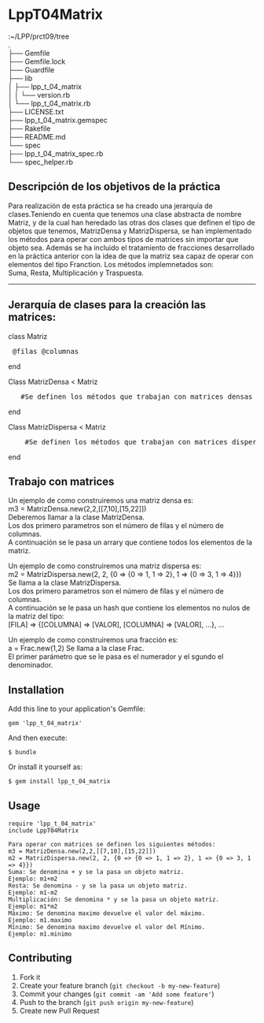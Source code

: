 # LppT04Matrix

:~/LPP/prct09/tree  
.  
├── Gemfile  
├── Gemfile.lock  
├── Guardfile  
├── lib  
│   ├── lpp_t_04_matrix  
│   │   └── version.rb  
│   └── lpp_t_04_matrix.rb  
├── LICENSE.txt  
├── lpp_t_04_matrix.gemspec  
├── Rakefile  
├── README.md  
└── spec  
    ├── lpp_t_04_matrix_spec.rb  
    └── spec_helper.rb    

## Descripción de los objetivos de la práctica

Para realización de esta práctica se ha creado una jerarquía de clases.Teniendo en cuenta que tenemos una clase abstracta de nombre Matriz, y de la cual han heredado las otras dos clases que definen el tipo de objetos que tenemos, MatrizDensa y MatrizDispersa, se han implementado los métodos para operar con ambos tipos de matrices sin importar que objeto sea. Además se ha incluido el tratamiento de fracciones desarrollado en la práctica anterior con la idea de que la matriz sea capaz de operar con elementos del tipo Franction. Los métodos implemnetados son:  
    Suma, Resta, Multiplicación y Traspuesta.    
***


## Jerarquía de clases para la creación las matrices:

class Matriz<pre>
    @filas
    @columnas
</pre>
end  

Class MatrizDensa < Matriz
<pre>   #Se definen los métodos que trabajan con matrices densas
</pre>
end  

Class MatrizDispersa < Matriz
<pre>    #Se definen los métodos que trabajan con matrices dispersas
</pre>
end  
  
##  Trabajo con matrices  

Un ejemplo de como construiremos una matriz densa es:    
m3 = MatrizDensa.new(2,2,[[7,10],[15,22]])  
Deberemos llamar a la clase MatrizDensa.  
Los dos primero parametros son el número de filas y el número de columnas.  
A continuación se le pasa un arrary que contiene todos los elementos de la matriz.  

Un ejemplo de como construiremos una matriz dispersa es:    
m2 = MatrizDispersa.new(2, 2, {0 => {0 => 1, 1 => 2}, 1 => {0 => 3, 1 => 4}})  
Se llama a la clase MatrizDispersa.  
Los dos primero parametros son el número de filas y el número de columnas.  
A continuación se le pasa un hash que contiene los elementos no nulos de la matriz del tipo:  
[FILA] => {[COLUMNA] => [VALOR], [COLUMNA] => [VALOR], ...}, ... 

Un ejemplo de como construiremos una fracción es:    
a = Frac.new(1,2) 
Se llama a la clase Frac.  
El primer parámetro que se le pasa es el numerador y el sgundo el denominador.

## Installation

Add this line to your application's Gemfile:

    gem 'lpp_t_04_matrix'

And then execute:

    $ bundle

Or install it yourself as:

    $ gem install lpp_t_04_matrix

## Usage

	require 'lpp_t_04_matrix'
	include LppT04Matrix

    Para operar con matrices se definen los siguientes métodos:
    m3 = MatrizDensa.new(2,2,[[7,10],[15,22]])
    m2 = MatrizDispersa.new(2, 2, {0 => {0 => 1, 1 => 2}, 1 => {0 => 3, 1 => 4}})
    Suma: Se denomina + y se la pasa un objeto matriz.
    Ejemplo: m1+m2
    Resta: Se denomina - y se la pasa un objeto matriz.
    Ejemplo: m1-m2
    Multiplicación: Se denomina * y se la pasa un objeto matriz.
    Ejemplo: m1*m2
    Máximo: Se denomina maximo devuelve el valor del máximo.
    Ejemplo: m1.maximo
    Mínimo: Se denomina maximo devuelve el valor del Mínimo.
    Ejemplo: m1.minimo



## Contributing

1. Fork it
2. Create your feature branch (`git checkout -b my-new-feature`)
3. Commit your changes (`git commit -am 'Add some feature'`)
4. Push to the branch (`git push origin my-new-feature`)
5. Create new Pull Request

